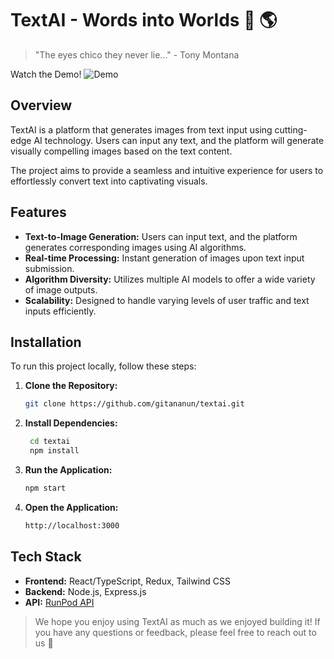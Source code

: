 # TextAI - Words into Worlds 💬 🌎

> "The eyes chico they never lie..." - Tony Montana

Watch the Demo!
![Demo](./assets/screen_recording.gif)

## Overview

TextAI is a platform that generates images from text input using cutting-edge AI technology. Users can input any text, and the platform will generate visually compelling images based on the text content.

The project aims to provide a seamless and intuitive experience for users to effortlessly convert text into captivating visuals.

## Features

- **Text-to-Image Generation:** Users can input text, and the platform generates corresponding images using AI algorithms.
- **Real-time Processing:** Instant generation of images upon text input submission.
- **Algorithm Diversity:** Utilizes multiple AI models to offer a wide variety of image outputs.
- **Scalability:** Designed to handle varying levels of user traffic and text inputs efficiently.

## Installation

To run this project locally, follow these steps:

1. **Clone the Repository:**
   ```bash
   git clone https://github.com/gitananun/textai.git
   ```
2. **Install Dependencies:**
   ```bash
    cd textai
    npm install
   ```
3. **Run the Application:**
   ```bash
   npm start
   ```
4. **Open the Application:**
   ```bash
   http://localhost:3000
   ```

## Tech Stack

- **Frontend:** React/TypeScript, Redux, Tailwind CSS
- **Backend:** Node.js, Express.js
- **API:** [RunPod API](https://docs.runpod.io/reference/stable-diffusion-v1)

> We hope you enjoy using TextAI as much as we enjoyed building it! If you have any questions or feedback, please feel free to reach out to us 🤩
